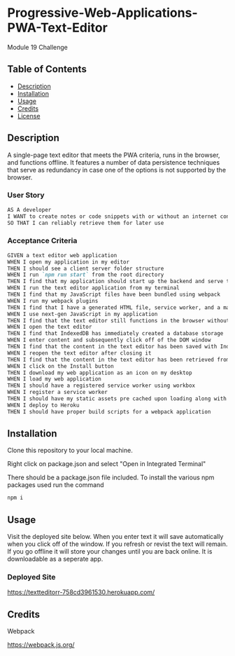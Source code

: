 # Progressive-Web-Applications-PWA-Text-Editor
Module 19 Challenge

## Table of Contents

- [Description](#description)
- [Installation](#installation)
- [Usage](#usage)
- [Credits](#credits)
- [License](#license)


## Description

A single-page text editor that meets the PWA criteria, runs in the browser, and functions offline. It features a number of data persistence techniques that serve as redundancy in case one of the options is not supported by the browser.

### User Story

```md
AS A developer
I WANT to create notes or code snippets with or without an internet connection
SO THAT I can reliably retrieve them for later use
```

### Acceptance Criteria

```md
GIVEN a text editor web application
WHEN I open my application in my editor
THEN I should see a client server folder structure
WHEN I run `npm run start` from the root directory
THEN I find that my application should start up the backend and serve the client
WHEN I run the text editor application from my terminal
THEN I find that my JavaScript files have been bundled using webpack
WHEN I run my webpack plugins
THEN I find that I have a generated HTML file, service worker, and a manifest file
WHEN I use next-gen JavaScript in my application
THEN I find that the text editor still functions in the browser without errors
WHEN I open the text editor
THEN I find that IndexedDB has immediately created a database storage
WHEN I enter content and subsequently click off of the DOM window
THEN I find that the content in the text editor has been saved with IndexedDB
WHEN I reopen the text editor after closing it
THEN I find that the content in the text editor has been retrieved from our IndexedDB
WHEN I click on the Install button
THEN I download my web application as an icon on my desktop
WHEN I load my web application
THEN I should have a registered service worker using workbox
WHEN I register a service worker
THEN I should have my static assets pre cached upon loading along with subsequent pages and static assets
WHEN I deploy to Heroku
THEN I should have proper build scripts for a webpack application
```

## Installation

Clone this repository to your local machine.

Right click on package.json and select "Open in Integrated Terminal"

There should be a package.json file included. To install the various npm packages used run the command
```md
npm i
```

## Usage

Visit the deployed site below. When you enter text it will save automatically when you click off of the window. If you refresh or revist the text will remain. If you go offline it will store your changes until you are back online. It is downloadable as a seperate app.

### Deployed Site
https://textteditorr-758cd3961530.herokuapp.com/


## Credits

Webpack

https://webpack.js.org/
